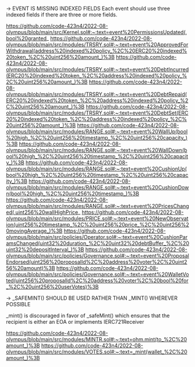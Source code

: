 -> EVENT IS MISSING INDEXED FIELDS
Each event should use three indexed fields if there are three or more fields.

https://github.com/code-423n4/2022-08-olympus/blob/main/src/Kernel.sol#:~:text=event%20PermissionsUpdated(,bool%20granted_
https://github.com/code-423n4/2022-08-olympus/blob/main/src/modules/TRSRY.sol#:~:text=event%20ApprovedForWithdrawal(address%20indexed%20policy_%2C%20ERC20%20indexed%20token_%2C%20uint256%20amount_)%3B
https://github.com/code-423n4/2022-08-olympus/blob/main/src/modules/TRSRY.sol#:~:text=event%20DebtIncurred(ERC20%20indexed%20token_%2C%20address%20indexed%20policy_%2C%20uint256%20amount_)%3B
https://github.com/code-423n4/2022-08-olympus/blob/main/src/modules/TRSRY.sol#:~:text=event%20DebtRepaid(ERC20%20indexed%20token_%2C%20address%20indexed%20policy_%2C%20uint256%20amount_)%3B
https://github.com/code-423n4/2022-08-olympus/blob/main/src/modules/TRSRY.sol#:~:text=event%20DebtSet(ERC20%20indexed%20token_%2C%20address%20indexed%20policy_%2C%20uint256%20amount_)%3B
https://github.com/code-423n4/2022-08-olympus/blob/main/src/modules/RANGE.sol#:~:text=event%20WallUp(bool%20high_%2C%20uint256%20timestamp_%2C%20uint256%20capacity_)%3B
https://github.com/code-423n4/2022-08-olympus/blob/main/src/modules/RANGE.sol#:~:text=event%20WallDown(bool%20high_%2C%20uint256%20timestamp_%2C%20uint256%20capacity_)%3B
https://github.com/code-423n4/2022-08-olympus/blob/main/src/modules/RANGE.sol#:~:text=event%20CushionUp(bool%20high_%2C%20uint256%20timestamp_%2C%20uint256%20capacity_)%3B
https://github.com/code-423n4/2022-08-olympus/blob/main/src/modules/RANGE.sol#:~:text=event%20CushionDown(bool%20high_%2C%20uint256%20timestamp_)%3B
https://github.com/code-423n4/2022-08-olympus/blob/main/src/modules/RANGE.sol#:~:text=event%20PricesChanged(,uint256%20wallHighPrice_
https://github.com/code-423n4/2022-08-olympus/blob/main/src/modules/PRICE.sol#:~:text=event%20NewObservation(uint256%20timestamp_%2C%20uint256%20price_%2C%20uint256%20movingAverage_)%3B
https://github.com/code-423n4/2022-08-olympus/blob/main/src/policies/Operator.sol#:~:text=event%20CushionParamsChanged(uint32%20duration_%2C%20uint32%20debtBuffer_%2C%20uint32%20depositInterval_)%3B
https://github.com/code-423n4/2022-08-olympus/blob/main/src/policies/Governance.sol#:~:text=event%20ProposalEndorsed(uint256%20proposalId%2C%20address%20voter%2C%20uint256%20amount)%3B
https://github.com/code-423n4/2022-08-olympus/blob/main/src/policies/Governance.sol#:~:text=event%20WalletVoted(uint256%20proposalId%2C%20address%20voter%2C%20bool%20for_%2C%20uint256%20userVotes)%3B


-> _SAFEMINT() SHOULD BE USED RATHER THAN _MINT() WHEREVER POSSIBLE

_mint() is discouraged in favor of _safeMint() which ensures that the recipient is either an EOA or implements IERC721Receiver

https://github.com/code-423n4/2022-08-olympus/blob/main/src/modules/MINTR.sol#:~:text=ohm.mint(to_%2C%20amount_)%3B
https://github.com/code-423n4/2022-08-olympus/blob/main/src/modules/VOTES.sol#:~:text=_mint(wallet_%2C%20amount_)%3B
